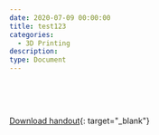 ```yaml
---
date: 2020-07-09 00:00:00
title: test123
categories:
  - 3D Printing
description:
type: Document
---
```


&nbsp;

&nbsp;

[Download handout](/files/chair-handout.pdf){: target="_blank"}